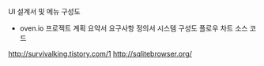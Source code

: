 UI 설계서 및 메뉴 구성도
- oven.io
프로젝트 계획 요약서
요구사항 정의서
시스템 구성도
플로우 차트
소스 코드

http://survivalking.tistory.com/1
http://sqlitebrowser.org/
